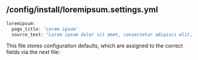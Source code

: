 ## /config/install/loremipsum.settings.yml

```php
loremipsum:
  page_title: 'Lorem ipsum'
  source_text: "Lorem ipsum dolor sit amet, consectetur adipisci elit, sed do eiusmod tempor incididunt ut labore et dolore magna aliqua. \nUt enim ad minim veniam, quis nostrud exercitation ullamco laboris nisi ut aliquip ex ea commodo consequat. \nDuis aute irure dolor in reprehenderit in voluptate velit esse cillum dolore eu fugiat nulla pariatur. \nExcepteur sint occaecat cupidatat non proident, sunt in culpa qui officia deserunt mollit anim id est laborum. "

```

This file stores configuration defaults, which are assigned to the correct fields via the next file: